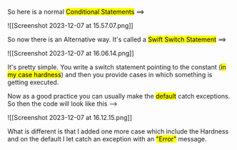 
So here is a normal <mark class="hltr-red">Conditional Statements</mark>  ==>

![[Screenshot 2023-12-07 at 15.57.07.png]]


So now there is an Alternative way.
It's called a <mark class="hltr-orange">Swift Switch Statement</mark>
==>

![[Screenshot 2023-12-07 at 16.06.14.png]]
 
It's pretty simple.
You write a switch statement pointing to the constant (<mark class="hltr-grey">in my case hardness</mark>) and then you provide cases in which something is getting executed.


Now as a good practice you can usually make the <mark class="hltr-pink">default</mark> catch exceptions.
So then the code will look like this  -->

![[Screenshot 2023-12-07 at 16.12.15.png]]

What is different is that I added one more case which include the Hardness and on the default I let catch an exception with an <mark class="hltr-red">"Error"</mark> message.

 